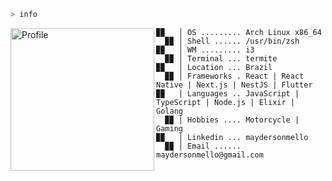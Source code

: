 ```zsh
> info
```

<img align="left" src="https://avatars.githubusercontent.com/u/22561893?v=4" alt="Profile" height="228" width="230" />

```
▉▉   │ OS ......... Arch Linux x86_64
  ▉▉ │ Shell ...... /usr/bin/zsh
▉▉   │ WM ......... i3
  ▉▉ │ Terminal ... termite
▉▉   │ Location ... Brazil
  ▉▉ │ Frameworks . React | React Native | Next.js | NestJS | Flutter
▉▉   │ Languages .. JavaScript | TypeScript | Node.js | Elixir | Golang
  ▉▉ │ Hobbies .... Motorcycle | Gaming
▉▉   │ Linkedin ... maydersonmello
  ▉▉ │ Email ...... maydersonmello@gmail.com
```
